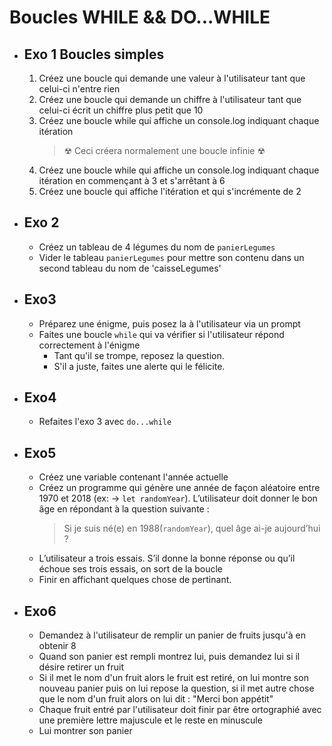 # Boucles WHILE && DO...WHILE

- ## Exo 1 Boucles simples

  1. Créez une boucle qui demande une valeur à l'utilisateur tant que celui-ci n'entre rien
  2. Créez une boucle qui demande un chiffre à l'utilisateur tant que celui-ci écrit un chiffre plus petit que 10
  3. Créez une boucle while qui affiche un console.log indiquant chaque itération
     > ☢ Ceci créera normalement une boucle infinie ☢
  4. Créez une boucle while qui affiche un console.log indiquant chaque itération en commençant à 3 et s'arrêtant à 6
  5. Créez une boucle qui affiche l'itération et qui s'incrémente de 2

- ## Exo 2

  - Créez un tableau de 4 légumes du nom de `panierLegumes`
  - Vider le tableau `panierLegumes` pour mettre son contenu dans un second tableau du nom de 'caisseLegumes'

- ## Exo3

  - Préparez une énigme, puis posez la à l'utilisateur via un prompt
  - Faites une boucle `while` qui va vérifier si l'utilisateur répond correctement à l'énigme
    - Tant qu'il se trompe, reposez la question.
    - S'il a juste, faites une alerte qui le félicite.

- ## Exo4

  - Refaites l'exo 3 avec `do...while`

- ## Exo5

  - Créez une variable contenant l'année actuelle
  - Créez un programme qui génère une année de façon aléatoire entre 1970 et 2018 (ex: -> `let randomYear`). L’utilisateur doit donner le bon âge en répondant à la question suivante :
    > Si je suis né(e) en 1988(`randomYear`), quel âge ai-je aujourd’hui ?
  - L’utilisateur a trois essais. S’il donne la bonne réponse ou qu’il échoue ses trois essais, on sort de la boucle
  - Finir en affichant quelques chose de pertinant.

- ## Exo6
  - Demandez à l'utilisateur de remplir un panier de fruits jusqu'à en obtenir 8
  - Quand son panier est rempli montrez lui, puis demandez lui si il désire retirer un fruit
  - Si il met le nom d'un fruit alors le fruit est retiré, on lui montre son nouveau panier puis on lui repose la question, si il met autre chose que le nom d'un fruit alors on lui dit : "Merci bon appétit"
  - Chaque fruit entré par l'utilisateur doit finir par être ortographié avec une première lettre majuscule et le reste en minuscule
  - Lui montrer son panier
